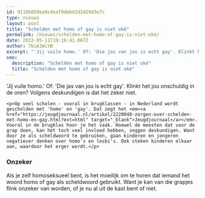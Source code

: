 ```yaml
---
id: 9118b059ea9c4eaf9dbbd2d2459d3e7c
type: nieuws
layout: post
title: "Schelden met homo of gay is niet oké"
permalink: /nieuws/schelden-met-homo-of-gay-is-niet-oké/
date: 2022-05-11T19:16:41.067Z
author: 7biA1WiYB
excerpt: "'Jij vuile homo.' Of: 'Die jas van jou is echt gay'. Klinkt het jou onschuldig in de oren? Volgens deskundigen is dat het zeker niet.  "
seo:
  description: "Schelden met homo of gay is niet oké"
  title: "Schelden met homo of gay is niet oké"
---
```

'Jij vuile homo.' Of: 'Die jas van jou is echt gay'. Klinkt het jou onschuldig in de oren? Volgens deskundigen is dat het zeker niet.  

    <p>Op veel scholen - vooral in brugklassen - in Nederland wordt gescholden met 'homo' en 'gay'. Dat zegt het <em><a href="https://jeugdjournaal.nl/artikel/2220048-zorgen-over-schelden-met-homo-en-gay.html?ext=html" target="_blank">Jeugdjournaal</a></em>. Vooral in de brugklas hoor je het vaak. Hoewel de meesten dat voor de grap doen, kan het toch veel invloed hebben, zeggen deskundigen. Want door ze als scheldwoord te gebruiken, gaan kinderen en jongeren negatiever denken over homo's en lesbi's. Ook steken kinderen elkaar aan, waardoor het erger wordt.</p>
<h3>Onzeker</h3>
<p>Als je zelf homoseksueel bent, is het moeilijk om te horen dat iemand het woord homo of gay als scheldwoord gebruikt. Want je kan van die grapjes flink onzeker van worden, of je nu al uit de kast bent of niet.</p>  
